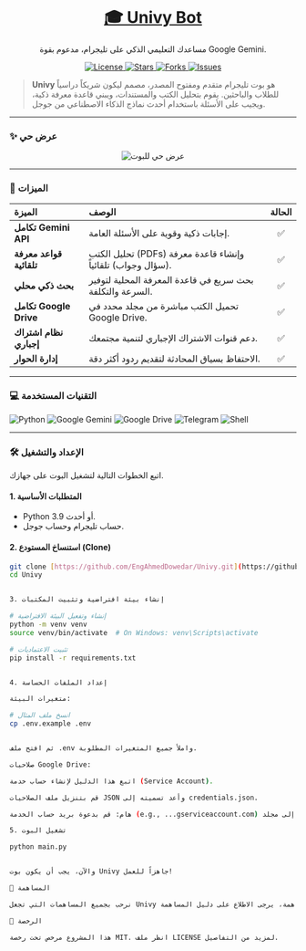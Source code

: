 <p align="center">
  <a href="https://github.com/EngAhmedDowedar/Univy">
    <!-- يمكنك تصميم لوجو بسيط ووضعه هنا -->
    <h1 align="center">🎓 Univy Bot</h1>
  </a>
</p>

<p align="center">
  مساعدك التعليمي الذكي على تليجرام، مدعوم بقوة Google Gemini.
</p>

<p align="center">
  <a href="https://github.com/EngAhmedDowedar/Univy/blob/main/LICENSE">
    <img src="https://img.shields.io/github/license/EngAhmedDowedar/Univy?style=for-the-badge" alt="License">
  </a>
  <a href="https://github.com/EngAhmedDowedar/Univy/stargazers">
    <img src="https://img.shields.io/github/stars/EngAhmedDowedar/Univy?style=for-the-badge&logo=github" alt="Stars">
  </a>
  <a href="https://github.com/EngAhmedDowedar/Univy/network/members">
    <img src="https://img.shields.io/github/forks/EngAhmedDowedar/Univy?style=for-the-badge&logo=github" alt="Forks">
  </a>
  <a href="https://github.com/EngAhmedDowedar/Univy/issues">
    <img src="https://img.shields.io/github/issues/EngAhmedDowedar/Univy?style=for-the-badge" alt="Issues">
  </a>
</p>

> **Univy** هو بوت تليجرام متقدم ومفتوح المصدر، مصمم ليكون شريكاً دراسياً للطلاب والباحثين. يقوم بتحليل الكتب والمستندات، ويبني قاعدة معرفة ذكية، ويجيب على الأسئلة باستخدام أحدث نماذج الذكاء الاصطناعي من جوجل.

---

### ✨ عرض حي

<!-- هام جداً: سجل فيديو قصير للبوت وهو يعمل وحوله إلى GIF وضعه هنا -->
<p align="center">
  <img src="assets/bot_demo.gif" alt="عرض حي للبوت" />
</p>

---

### 🚀 الميزات

| الميزة | الوصف | الحالة |
| :--- | :--- | :---: |
| **تكامل Gemini API** | إجابات ذكية وقوية على الأسئلة العامة. | ✅ |
| **قواعد معرفة تلقائية** | تحليل الكتب (PDFs) وإنشاء قاعدة معرفة (سؤال وجواب) تلقائياً. | ✅ |
| **بحث ذكي محلي** | بحث سريع في قاعدة المعرفة المحلية لتوفير السرعة والتكلفة. | ✅ |
| **تكامل Google Drive** | تحميل الكتب مباشرة من مجلد محدد في Google Drive. | ✅ |
| **نظام اشتراك إجباري** | دعم قنوات الاشتراك الإجباري لتنمية مجتمعك. | ✅ |
| **إدارة الحوار** | الاحتفاظ بسياق المحادثة لتقديم ردود أكثر دقة. | ✅ |

---

### 💻 التقنيات المستخدمة

![Python](https://img.shields.io/badge/Python-3776AB?style=for-the-badge&logo=python&logoColor=white)
![Google Gemini](https://img.shields.io/badge/Google%20Gemini-4285F4?style=for-the-badge&logo=google&logoColor=white)
![Google Drive](https://img.shields.io/badge/Google%20Drive-4285F4?style=for-the-badge&logo=googledrive&logoColor=white)
![Telegram](https://img.shields.io/badge/Telegram-26A5E4?style=for-the-badge&logo=telegram&logoColor=white)
![Shell](https://img.shields.io/badge/Shell-4EAA25?style=for-the-badge&logo=GNU-Bash&logoColor=white)

---

### 🛠️ الإعداد والتشغيل

اتبع الخطوات التالية لتشغيل البوت على جهازك.

#### 1. المتطلبات الأساسية
- Python 3.9 أو أحدث.
- حساب تليجرام وحساب جوجل.

#### 2. استنساخ المستودع (Clone)
```bash
git clone [https://github.com/EngAhmedDowedar/Univy.git](https://github.com/EngAhmedDowedar/Univy.git)
cd Univy


3. إنشاء بيئة افتراضية وتثبيت المكتبات

# إنشاء وتفعيل البيئة الافتراضية
python -m venv venv
source venv/bin/activate  # On Windows: venv\Scripts\activate

# تثبيت الاعتماديات
pip install -r requirements.txt


4. إعداد الملفات الحساسة

متغيرات البيئة:

# انسخ ملف المثال
cp .env.example .env


ثم افتح ملف .env واملأ جميع المتغيرات المطلوبة.

صلاحيات Google Drive:

اتبع هذا الدليل لإنشاء حساب خدمة (Service Account).

قم بتنزيل ملف الصلاحيات JSON وأعد تسميته إلى credentials.json.

هام: قم بدعوة بريد حساب الخدمة (e.g., ...gserviceaccount.com) إلى مجلد Google Drive الخاص بالكتب وامنحه صلاحية "Viewer".

5. تشغيل البوت

python main.py


والآن، يجب أن يكون بوت Univy جاهزاً للعمل!

🤝 المساهمة

نرحب بجميع المساهمات التي تجعل Univy أفضل. إذا كنت ترغب في المساهمة، يرجى الاطلاع على دليل المساهمة (CONTRIBUTING.md) للبدء.

📄 الرخصة

هذا المشروع مرخص تحت رخصة MIT. انظر ملف LICENSE لمزيد من التفاصيل.

